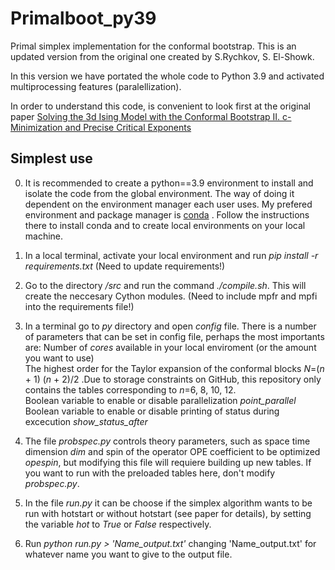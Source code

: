 # Primalboot_py39
Primal simplex implementation for the conformal bootstrap. This is an updated version from the original one created by S.Rychkov, S. El-Showk. 

In this version we have portated the whole code to Python 3.9 and activated multiprocessing features (paralellization). 

In order to understand this code, is convenient to look first at the original paper [Solving the 3d Ising Model with the Conformal Bootstrap II. c-Minimization and Precise Critical Exponents](https://arxiv.org/pdf/1403.4545.pdf)

## Simplest use

0. It is recommended to create a python==3.9 environment to install and isolate the code from the global environment.  The way of doing it dependent on the environment manager each user uses. My prefered environment and package manager is [conda](https://docs.conda.io/projects/conda/en/latest/index.html) . Follow the instructions there to install conda and to create local environments on your local machine. 

1. In a local terminal, activate your local environment and run *pip install -r requirements.txt* (Need to update requirements!)

2. Go to the directory */src* and run the command *./compile.sh*. This will create the neccesary Cython modules. (Need to include mpfr and mpfi into the requirements file!)

3. In a terminal go to  *py* directory and open *config* file. There is a number of parameters that can be set in config file, perhaps the most importants are: 
Number of *cores*  available in your local enviroment (or the amount you want to use) \
The highest order for the Taylor expansion of the conformal blocks *N*=(*n* + 1) (*n* + 2)/2 .Due to storage constraints on GitHub, this repository only contains the tables corresponding to *n*=6, 8, 10, 12.\
Boolean variable to enable or disable parallelization *point_parallel* \
Boolean variable to enable or disable printing of status during excecution *show_status_after*

4. The file *probspec.py* controls theory parameters, such as space time dimension *dim* and spin of the operator OPE coefficient to be optimized *opespin*, but modifying this file will requiere building up new tables. If you want to run with the preloaded tables here, don't modify  *probspec.py*.

5. In the file *run.py* it can be choose if the simplex algorithm wants to be run with hotstart or without hotstart (see paper for details), by setting the variable *hot* to *True* or *False* respectively.

6. Run *python run.py > 'Name_output.txt'* changing 'Name_output.txt' for whatever name you want to give to the output file.


